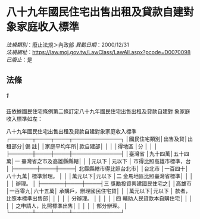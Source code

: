 # 八十九年國民住宅出售出租及貸款自建對象家庭收入標準

*法規類別*：廢止法規＞內政部
*異動日期*：2000/12/31  
*法規網址*：https://law.moj.gov.tw/LawClass/LawAll.aspx?pcode=D0070098
*已廢止*：是


## 法條
##### 1
茲依據國民住宅條例第二條訂定八十九年國民住宅出售出租及貸款自建對
象家庭收入標準如左：

八十九年國民住宅出售出租及貸款自建對象家庭收入標準
┌──────┬────┬────┬─────────────┐
│國民住宅類別│出售及貸│出租部分│備                      註│
│家庭平均年所│款自建部│        │                          │
│得地區      │分      │        │                          │
├──────┼────┼────┼─────────────┤
│臺灣省      │九十四萬│五十四萬│一  臺灣省之市及高雄縣縣轄│
│            │元以下  │元以下  │    市得比照高雄市標準，台│
├──────┼────┼────┤    北縣縣轄市得比照台北市│
│台北市      │一百四十│八十九萬│    標準辦理。            │
│            │萬元以下│元以下  │二  金馬地區比照臺灣省標準│
│            │        │        │    辦理。                │
├──────┼────┼────┤三  獎勵投資興建國民住宅之│
│高雄市      │一百零九│六十五萬│    承購戶，辦理國民住宅貸│
│            │萬元以下│元以下  │    款者，比照本標準出售部│
│            │        │        │    分辦理。              │
│            │        │        │四  輔助人民貸款本自購住宅│
│            │        │        │    之申請人，比照標準出售│
│            │        │        │    部分辦理。            │
└──────┴────┴────┴─────────────┘


